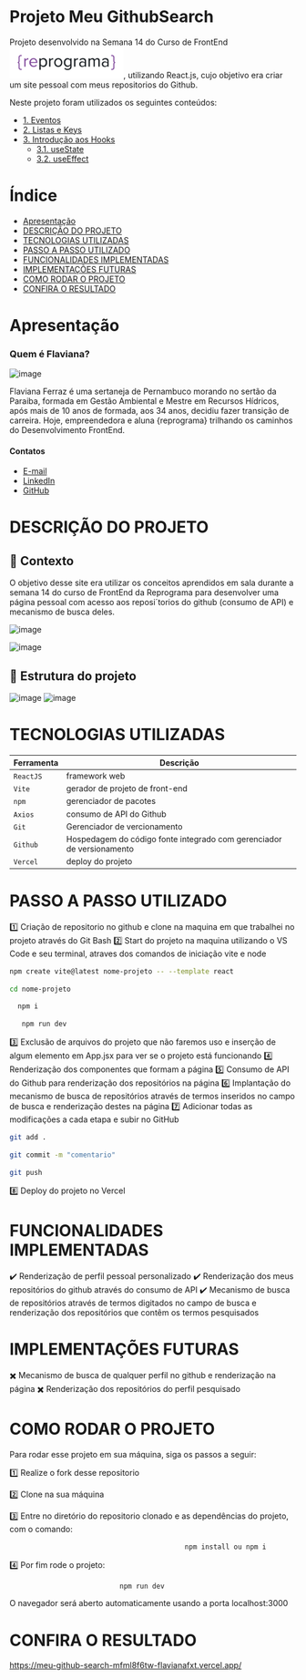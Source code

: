 # Projeto Meu GithubSearch

Projeto desenvolvido na Semana 14 do Curso de FrontEnd <img src="src/assets/reprograma-fundos-claros.png" alt="logo reprograma" width="200">, utilizando React.js, cujo objetivo era criar um site pessoal com meus repositorios do Github.

Neste projeto foram utilizados os seguintes conteúdos:

  - [1. Eventos]()
  - [2. Listas e Keys]()
  - [3. Introdução aos Hooks]()
    - [3.1. useState]()
    - [3.2. useEffect]()

# Índice

- [Apresentação](#Apresentação)
- [DESCRIÇÃO DO PROJETO](#Descrição-Do-Projeto)
- [TECNOLOGIAS UTILIZADAS](#Tecnologias-Utilizadas)
- [PASSO A PASSO UTILIZADO](#Passo-A-Passo-Utilizado)
- [FUNCIONALIDADES IMPLEMENTADAS](#Funcionalidades-Implementadas)
- [IMPLEMENTAÇÕES FUTURAS](#Implementações-Futuras)
- [COMO RODAR O PROJETO](#Como-Rodar-O-Projeto)
- [CONFIRA O RESULTADO ](#Confira-O-Resultado)

# Apresentação

### Quem é Flaviana?

![image](https://github.com/FlavianaFXT/ProjetoFinal-reprograma/assets/113718720/1e13d5e7-b1b4-4701-a689-ec293ec77ea1)

Flaviana Ferraz é uma sertaneja de Pernambuco morando no sertão da Paraiba, formada em Gestão Ambiental e Mestre em Recursos Hídricos, após mais de 10 anos de formada, aos 34 anos, decidiu fazer transição de carreira. Hoje, empreendedora e aluna {reprograma} trilhando os caminhos do Desenvolvimento FrontEnd.

#### Contatos

- [E-mail](flaviferraz@yahoo.com.br)
- [LinkedIn](https://www.linkedin.com/in/flaviana-ferraz-frontend)
- [GitHub](https://github.com/flavianafxt)


# DESCRIÇÃO DO PROJETO

## 🧠 Contexto

O objetivo desse site era utilizar os conceitos aprendidos em sala durante a semana 14 do curso de FrontEnd da Reprograma para desenvolver uma página pessoal com acesso aos reposi´torios do github (consumo de API) e mecanismo de busca deles.

![image](https://github.com/FlavianaFXT/GithubSearch2/assets/113718720/56da2255-00c7-4377-a43d-edc9ba244c11)

![image](https://github.com/FlavianaFXT/GithubSearch2/assets/113718720/bae9f1af-b3d7-4893-b921-afa6ac30a30a)

## 🧠 Estrutura do projeto

![image](https://github.com/FlavianaFXT/GithubSearch2/assets/113718720/3a4e0b86-8251-4661-8543-fa01fc2fb240)
![image](https://github.com/FlavianaFXT/GithubSearch2/assets/113718720/f5a3e4d4-0151-4d3c-8041-ec7dbe87f679)

# TECNOLOGIAS UTILIZADAS

| Ferramenta | Descrição |
| --- | --- |
| `ReactJS` | framework web|
| `Vite` | gerador de projeto de front-end|
| `npm` | gerenciador de pacotes|
| `Axios` | consumo de API do Github|
| `Git` | Gerenciador de vercionamento|
| `Github` | Hospedagem do código fonte integrado com gerenciador de versionamento|
| `Vercel` | deploy do projeto|

# PASSO A PASSO UTILIZADO

1️⃣ Criação de repositorio no github e clone na maquina em que trabalhei no projeto através do Git Bash
2️⃣ Start do projeto na maquina utilizando o VS Code e seu terminal, atraves dos comandos de iniciação vite e node
 
  ```bash
  npm create vite@latest nome-projeto -- --template react
  ```
   ```bash
  cd nome-projeto
   ```
  ```bash
    npm i
  ```
  ```bash
     npm run dev
  ```
  
3️⃣ Exclusão de arquivos do projeto que não faremos uso e inserção de algum elemento em App.jsx para ver se o projeto está funcionando
4️⃣ Renderização dos componentes que formam a página
5️⃣ Consumo de API do Github para renderização dos repositórios na página
6️⃣ Implantação do mecanismo de busca de repositórios através de termos inseridos no campo de busca e renderização destes na página
7️⃣ Adicionar todas as modificações a cada etapa e subir no GitHub
 ```bash
 git add .
 ```
 ```bash
 git commit -m "comentario"
```
 ```bash
 git push
```

8️⃣ Deploy do projeto no Vercel

# FUNCIONALIDADES IMPLEMENTADAS

✔️ Renderização de perfil pessoal personalizado
✔️ Renderização dos meus repositórios do github através do consumo de API
✔️ Mecanismo de busca de repositórios através de termos digitados no campo de busca e renderização dos repositórios que contêm os termos pesquisados

#  IMPLEMENTAÇÕES FUTURAS

✖️ Mecanismo de busca de qualquer perfil no github e renderização na página
✖️ Renderização dos repositórios do perfil pesquisado 


# COMO RODAR O PROJETO

Para rodar esse projeto em sua máquina, siga os passos a seguir:

1️⃣ Realize o fork desse repositorio

2️⃣ Clone na sua máquina

3️⃣ Entre no diretório do repositorio clonado e as dependências do projeto, com o comando:
```bash
                                           npm install ou npm i
```

4️⃣ Por fim rode o projeto:
```bash
                           npm run dev
```

O navegador será aberto automaticamente usando a porta localhost:3000 
  
# CONFIRA O RESULTADO 

https://meu-github-search-mfml8f6tw-flavianafxt.vercel.app/
